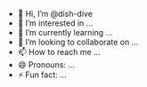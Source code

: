- 👋 Hi, I’m @dish-dive
- 👀 I’m interested in ...
- 🌱 I’m currently learning ...
- 💞️ I’m looking to collaborate on ...
- 📫 How to reach me ...
- 😄 Pronouns: ...
- ⚡ Fun fact: ...

<!---
dish-dive/dish-dive is a ✨ special ✨ repository because its `README.md` (this file) appears on your GitHub profile.
You can click the Preview link to take a look at your changes.
--->
